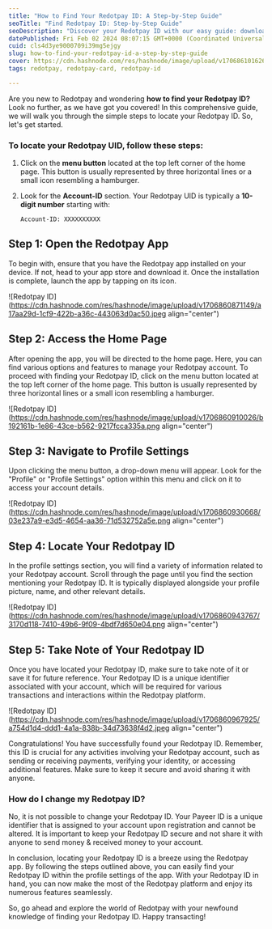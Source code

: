 ```yaml
---
title: "How to Find Your Redotpay ID: A Step-by-Step Guide"
seoTitle: "Find Redotpay ID: Step-by-Step Guide"
seoDescription: "Discover your Redotpay ID with our easy guide: download the app, access the home page, navigate to profile settings, locate and note your ID"
datePublished: Fri Feb 02 2024 08:07:15 GMT+0000 (Coordinated Universal Time)
cuid: cls4d3ye9000709i39mg5ejgy
slug: how-to-find-your-redotpay-id-a-step-by-step-guide
cover: https://cdn.hashnode.com/res/hashnode/image/upload/v1706861016262/878f89ef-ebc3-4686-b690-cf6df59add29.jpeg
tags: redotpay, redotpay-card, redotpay-id

---
```


Are you new to Redotpay and wondering **how to find your Redotpay ID?** Look no further, as we have got you covered! In this comprehensive guide, we will walk you through the simple steps to locate your Redotpay ID. So, let's get started.

### To locate your **Redotpay UID**, follow these steps:

1. Click on the **menu button** located at the top left corner of the home page. This button is usually represented by three horizontal lines or a small icon resembling a hamburger.
    
2. Look for the **Account-ID** section. Your Redotpay UID is typically a **10-digit number** starting with:
    
    ```plaintext
    Account-ID: XXXXXXXXXX
    ```
    

## Step 1: Open the Redotpay App

To begin with, ensure that you have the Redotpay app installed on your device. If not, head to your app store and download it. Once the installation is complete, launch the app by tapping on its icon.

![Redotpay ID](https://cdn.hashnode.com/res/hashnode/image/upload/v1706860871149/a17aa29d-1cf9-422b-a36c-443063d0ac50.jpeg align="center")

## Step 2: Access the Home Page

After opening the app, you will be directed to the home page. Here, you can find various options and features to manage your Redotpay account. To proceed with finding your Redotpay ID, click on the menu button located at the top left corner of the home page. This button is usually represented by three horizontal lines or a small icon resembling a hamburger.

![Redotpay ID](https://cdn.hashnode.com/res/hashnode/image/upload/v1706860910026/b192161b-1e86-43ce-b562-9217fcca335a.png align="center")

## Step 3: Navigate to Profile Settings

Upon clicking the menu button, a drop-down menu will appear. Look for the "Profile" or "Profile Settings" option within this menu and click on it to access your account details.

![Redotpay ID](https://cdn.hashnode.com/res/hashnode/image/upload/v1706860930668/03e237a9-e3d5-4654-aa36-71d532752a5e.png align="center")

## Step 4: Locate Your Redotpay ID

In the profile settings section, you will find a variety of information related to your Redotpay account. Scroll through the page until you find the section mentioning your Redotpay ID. It is typically displayed alongside your profile picture, name, and other relevant details.

![Redotpay ID](https://cdn.hashnode.com/res/hashnode/image/upload/v1706860943767/3170d118-7410-49b6-9f09-4bdf7d650e04.png align="center")

## Step 5: Take Note of Your Redotpay ID

Once you have located your Redotpay ID, make sure to take note of it or save it for future reference. Your Redotpay ID is a unique identifier associated with your account, which will be required for various transactions and interactions within the Redotpay platform.

![Redotpay ID](https://cdn.hashnode.com/res/hashnode/image/upload/v1706860967925/a754d1d4-ddd1-4a1a-838b-34d73638f4d2.jpeg align="center")

Congratulations! You have successfully found your Redotpay ID. Remember, this ID is crucial for any activities involving your Redotpay account, such as sending or receiving payments, verifying your identity, or accessing additional features. Make sure to keep it secure and avoid sharing it with anyone.

### How do I change my Redotpay ID?

No, it is not possible to change your Redotpay ID. Your Payeer ID is a unique identifier that is assigned to your account upon registration and cannot be altered. It is important to keep your Redotpay ID secure and not share it with anyone to send money & received money to your account.

In conclusion, locating your Redotpay ID is a breeze using the Redotpay app. By following the steps outlined above, you can easily find your Redotpay ID within the profile settings of the app. With your Redotpay ID in hand, you can now make the most of the Redotpay platform and enjoy its numerous features seamlessly.

So, go ahead and explore the world of Redotpay with your newfound knowledge of finding your Redotpay ID. Happy transacting!